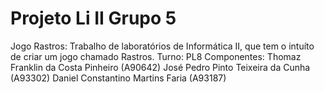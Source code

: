 # Projeto Li II Grupo 5

Jogo Rastros:
Trabalho de laboratórios de Informática II, que tem o intuíto de criar um jogo chamado Rastros.
Turno: PL8
Componentes: Thomaz Franklin da Costa Pinheiro (A90642)
             José Pedro Pinto Teixeira da Cunha (A93302) 
             Daniel Constantino Martins Faria (A93187)
